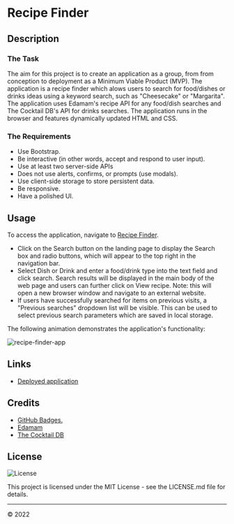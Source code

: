 # Recipe Finder

## Description

### The Task 

The aim for this project is to create an application as a group, from from conception to deployment as a Minimum Viable Product (MVP). The application is a recipe finder which alows users to search for food/dishes or drinks ideas using a keyword search, such as "Cheesecake" or  "Margarita". The application uses Edamam's recipe API for any food/dish searches and The Cocktail DB's API for drinks searches. The application runs in the browser and features dynamically updated HTML and CSS.

### The Requirements

* Use Bootstrap.
* Be interactive (in other words, accept and respond to user input).
* Use at least two server-side APIs
* Does not use alerts, confirms, or prompts (use modals).
* Use client-side storage to store persistent data.
* Be responsive.
* Have a polished UI.


## Usage

To access the application, navigate to [Recipe Finder](https://agh911.github.io/recipe-finder). 
* Click on the Search button on the landing page to display the Search box and radio buttons, which will appear to the top right in the navigation bar. 
* Select Dish or Drink and enter a food/drink type into the text field and click search. Search results will be displayed in the main body of the web page and users can further click on View recipe. Note: this will open a new browser window and navigate to an external website.
* If users have successfully searched for items on previous visits, a "Previous searches" dropdown list will be visible. This can be used to select previous search parameters which are saved in local storage. 

The following animation demonstrates the application's functionality:

![recipe-finder-app](assets/images/recipe-finder-app.gif)


## Links

* [Deployed application](https://agh911.github.io/recipe-finder)


## Credits

* [GitHub Badges.](https://shields.io/)
* [Edamam](https://www.edamam.com/)
* [The Cocktail DB](https://www.thecocktaildb.com)


## License

![License](https://img.shields.io/github/license/agh911/recipe-finder?color=informational&label=License)

This project is licensed under the MIT License - see the LICENSE.md file for details.


---

© 2022